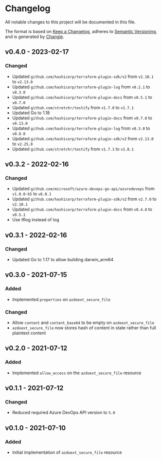 # Changelog

All notable changes to this project will be documented in this file.

The format is based on [Keep a Changelog](https://keepachangelog.com/en/1.0.0/), adheres
to [Semantic Versioning](https://semver.org/spec/v2.0.0.html), and is generated
by [Changie](https://github.com/miniscruff/changie).

## v0.4.0 - 2023-02-17

### Changed

* Updated `github.com/hashicorp/terraform-plugin-sdk/v2` from `v2.10.1` to `v2.13.0`
* Updated `github.com/hashicorp/terraform-plugin-log` from `v0.2.1` to `v0.3.0`
* Updated `github.com/hashicorp/terraform-plugin-docs` from `v0.5.1` to `v0.7.0`
* Updated `github.com/stretchr/testify` from `v1.7.0` to `v1.7.1`
* Updated Go to 1.18
* Updated `github.com/hashicorp/terraform-plugin-docs` from `v0.7.0` to `v0.13.0`
* Updated `github.com/hashicorp/terraform-plugin-log` from `v0.3.0` to `v0.8.0`
* Updated `github.com/hashicorp/terraform-plugin-sdk/v2` from `v2.13.0` to `v2.25.0`
* Updated `github.com/stretchr/testify` from `v1.7.1` to `v1.8.1`

## v0.3.2 - 2022-02-16

### Changed

* Updated `github.com/microsoft/azure-devops-go-api/azuredevops` from `v1.0.0-b5` to `v6.0.1`
* Updated `github.com/hashicorp/terraform-plugin-sdk/v2` from `v2.7.0` to `v2.10.1`
* Updated `github.com/hashicorp/terraform-plugin-docs` from `v0.4.0` to `v0.5.1`
* Use tflog instead of log
## v0.3.1 - 2022-02-16

### Changed

* Updated Go to 1.17 to allow building darwin_arm64
## v0.3.0 - 2021-07-15

### Added

* Implemented `properties` on `azdoext_secure_file`

### Changed

* Allow `content` and `content_base64` to be empty on `azdoext_secure_file`
* `azdoext_secure_file` now stores hash of content in state rather than full plaintext content
## v0.2.0 - 2021-07-12

### Added

* Implemented `allow_access` on the `azdoext_secure_file` resource
## v0.1.1 - 2021-07-12

### Changed

* Reduced required Azure DevOps API version to `5.0`
## v0.1.0 - 2021-07-10

### Added

* Initial implementation of `azdoext_secure_file` resource
